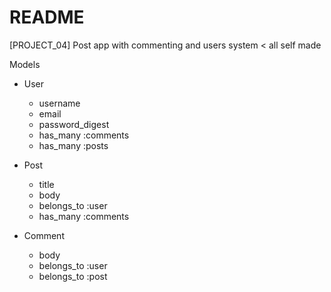 # README

[PROJECT_04] Post app with commenting and users system < all self made

Models
- User
  * username
  * email
  * password_digest
  * has_many :comments
  * has_many :posts

- Post
  * title
  * body
  * belongs_to :user
  * has_many :comments

- Comment
  * body
  * belongs_to :user
  * belongs_to :post
